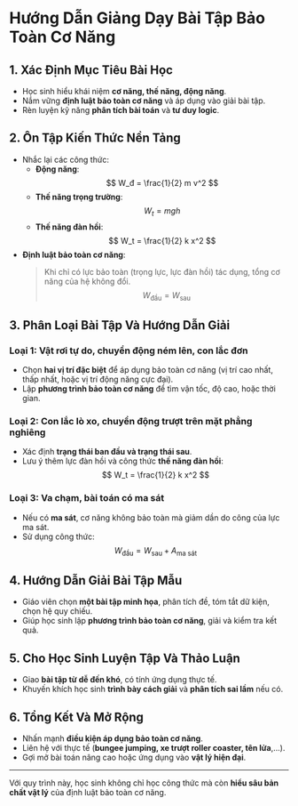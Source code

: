 # Hướng Dẫn Giảng Dạy Bài Tập Bảo Toàn Cơ Năng

## 1. Xác Định Mục Tiêu Bài Học
- Học sinh hiểu khái niệm **cơ năng, thế năng, động năng**.
- Nắm vững **định luật bảo toàn cơ năng** và áp dụng vào giải bài tập.
- Rèn luyện kỹ năng **phân tích bài toán** và **tư duy logic**.

## 2. Ôn Tập Kiến Thức Nền Tảng
- Nhắc lại các công thức:
  - **Động năng**:
    $$
    W_đ = \frac{1}{2} m v^2
    $$
  - **Thế năng trọng trường**:
    $$
    W_t = mgh
    $$
  - **Thế năng đàn hồi**:
    $$
    W_t = \frac{1}{2} k x^2
    $$
- **Định luật bảo toàn cơ năng**:
  > Khi chỉ có lực bảo toàn (trọng lực, lực đàn hồi) tác dụng, tổng cơ năng của hệ không đổi.
  $$
  W_{\text{đầu}} = W_{\text{sau}}
  $$

## 3. Phân Loại Bài Tập Và Hướng Dẫn Giải
### **Loại 1: Vật rơi tự do, chuyển động ném lên, con lắc đơn**
- Chọn **hai vị trí đặc biệt** để áp dụng bảo toàn cơ năng (vị trí cao nhất, thấp nhất, hoặc vị trí động năng cực đại).
- Lập **phương trình bảo toàn cơ năng** để tìm vận tốc, độ cao, hoặc thời gian.

### **Loại 2: Con lắc lò xo, chuyển động trượt trên mặt phẳng nghiêng**
- Xác định **trạng thái ban đầu và trạng thái sau**.
- Lưu ý thêm lực đàn hồi và công thức **thế năng đàn hồi**:
  $$
  W_t = \frac{1}{2} k x^2
  $$

### **Loại 3: Va chạm, bài toán có ma sát**
- Nếu có **ma sát**, cơ năng không bảo toàn mà giảm dần do công của lực ma sát.
- Sử dụng công thức:
  $$
  W_{\text{đầu}} = W_{\text{sau}} + A_{\text{ma sát}}
  $$

## 4. Hướng Dẫn Giải Bài Tập Mẫu
- Giáo viên chọn **một bài tập minh họa**, phân tích đề, tóm tắt dữ kiện, chọn hệ quy chiếu.
- Giúp học sinh lập **phương trình bảo toàn cơ năng**, giải và kiểm tra kết quả.

## 5. Cho Học Sinh Luyện Tập Và Thảo Luận
- Giao **bài tập từ dễ đến khó**, có tính ứng dụng thực tế.
- Khuyến khích học sinh **trình bày cách giải** và **phân tích sai lầm** nếu có.

## 6. Tổng Kết Và Mở Rộng
- Nhấn mạnh **điều kiện áp dụng bảo toàn cơ năng**.
- Liên hệ với thực tế (**bungee jumping, xe trượt roller coaster, tên lửa**,…).
- Gợi mở bài toán nâng cao hoặc ứng dụng vào **vật lý hiện đại**.

---

Với quy trình này, học sinh không chỉ học công thức mà còn **hiểu sâu bản chất vật lý** của định luật bảo toàn cơ năng.
